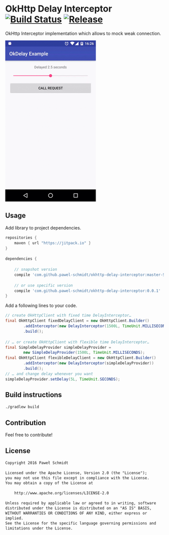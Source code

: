# OkHttp Delay Interceptor [![Build Status](https://travis-ci.org/pawel-schmidt/okhttp-delay-interceptor.svg?branch=master)](https://travis-ci.org/pawel-schmidt/okhttp-delay-interceptor) [![Release](https://jitpack.io/v/pawel-schmidt/okhttp-delay-interceptor.svg)](https://jitpack.io/#pawel-schmidt/okhttp-delay-interceptor)
OkHttp Interceptor implementation which allows to mock weak connection.

![How app works](docs/example.gif)

## Usage
Add library to project dependencies.

```groovy
repositories {
    maven { url "https://jitpack.io" }
}

dependencies {

    // snapshot version
    compile 'com.github.pawel-schmidt/okhttp-delay-interceptor:master-SNAPSHOT'

    // or use specific version
    compile 'com.github.pawel-schmidt/okhttp-delay-interceptor:0.0.1'
}
```

Add a following lines to your code.

```java
// create OkHttpClient with fixed time DelayInterceptor…
final OkHttpClient fixedDelayClient = new OkHttpClient.Builder()
        .addInterceptor(new DelayInterceptor(1500L, TimeUnit.MILLISECONDS))
        .build();

// … or create OkHttpClient with flexible time DelayInterceptor…
final SimpleDelayProvider simpleDelayProvider = 
        new SimpleDelayProvider(1500L, TimeUnit.MILLISECONDS);
final OkHttpClient flexibleDelayClient = new OkHttpClient.Builder()
        .addInterceptor(new DelayInterceptor(simpleDelayProvider))
        .build();
// … and change delay whenever you want
simpleDelayProvider.setDelay(5L, TimeUnit.SECONDS);
```

## Build instructions

```bash
./gradlew build
```

## Contribution

Feel free to contribute!

## License

    Copyright 2016 Paweł Schmidt
    
    Licensed under the Apache License, Version 2.0 (the "License");
    you may not use this file except in compliance with the License.
    You may obtain a copy of the License at
    
        http://www.apache.org/licenses/LICENSE-2.0
    
    Unless required by applicable law or agreed to in writing, software
    distributed under the License is distributed on an "AS IS" BASIS,
    WITHOUT WARRANTIES OR CONDITIONS OF ANY KIND, either express or implied.
    See the License for the specific language governing permissions and
    limitations under the License.
